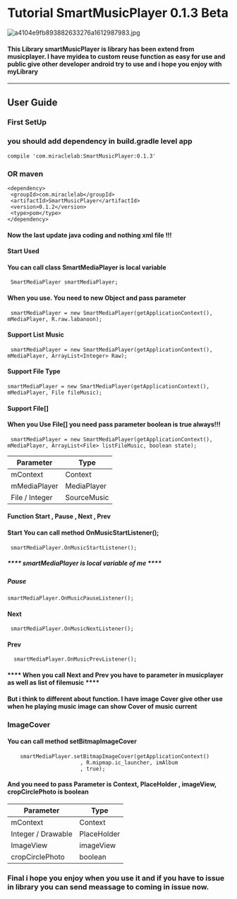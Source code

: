 # Tutorial SmartMusicPlayer 0.1.3 Beta #
![a4104e9fb893882633276a1612987983.jpg](https://www.img.in.th/images/a4104e9fb893882633276a1612987983.jpg)
#### This Library smartMusicPlayer is library has been extend from musicplayer. I have myidea to custom reuse function as easy for use and public give other developer android try to use and i hope you enjoy with myLibrary ####
- - - -
## User Guide ##
### First SetUp ###
### you should add dependency in build.gradle level app ###
`compile 'com.miraclelab:SmartMusicPlayer:0.1.3'`
### OR maven ###
 ````
 <dependency>
  <groupId>com.miraclelab</groupId>
  <artifactId>SmartMusicPlayer</artifactId>
  <version>0.1.2</version>
  <type>pom</type>
</dependency> 
 ````

#### Now the last update java coding and nothing xml file !!! ####
#### Start Used ####
#### You can call class SmartMediaPlayer is local variable ####
 ````
  SmartMediaPlayer smartMediaPlayer;
 ````
#### When you use. You need to new Object and pass parameter ####
 ````
  smartMediaPlayer = new SmartMediaPlayer(getApplicationContext(), mMediaPlayer, R.raw.labanoon);
 ````
 #### Support List Music ####
 ````
  smartMediaPlayer = new SmartMediaPlayer(getApplicationContext(), mMediaPlayer, ArrayList<Integer> Raw);
 ````
 #### Support File Type ####
  ````
  smartMediaPlayer = new SmartMediaPlayer(getApplicationContext(), mMediaPlayer, File fileMusic);
 ````
 #### Support File[] ####
 #### When you Use File[] you need pass parameter boolean is true always!!! ####
 ````
  smartMediaPlayer = new SmartMediaPlayer(getApplicationContext(), mMediaPlayer, ArrayList<File> listFileMusic, boolean state);
 ````
Parameter     | Type
--------------| ---------
mContext      |  Context
mMediaPlayer  |  MediaPlayer
File / Integer|  SourceMusic

#### Function Start , Pause , Next , Prev ####
#### Start You can call method OnMusicStartListener(); ####
 ````
  smartMediaPlayer.OnMusicStartListener();
 ````
 ##### **** smartMediaPlayer is local variable of me **** #####
 ##### Pause #####
  ````
  smartMediaPlayer.OnMusicPauseListener();
 ````
 #### Next ####
  ````
   smartMediaPlayer.OnMusicNextListener();
 ````
 #### Prev ####
 ````
   smartMediaPlayer.OnMusicPrevListener();
 ````
 #### **** When you call Next and Prev you have to parameter in musicplayer as well as list of filemusic **** ####
 #### But i think to different about function. I have  image Cover give other use when he playing music image can show Cover of music current ####
 ### ImageCover ###
 #### You can call method setBitmapImageCover ####
 ````
     smartMediaPlayer.setBitmapImageCover(getApplicationContext()
                        , R.mipmap.ic_launcher, imAlbum
                        , true);
 ````
 #### And you need to pass Parameter is Context, PlaceHolder , imageView, cropCirclePhoto is boolean ####
 
Parameter         |  Type
---------------   | ------------------
mContext          | Context
Integer / Drawable| PlaceHolder
ImageView         | imageView 
cropCirclePhoto   | boolean

### Final  i hope you enjoy when you use it and if you have to issue in library you can send meassage to coming in issue now. ###
 
 

 


